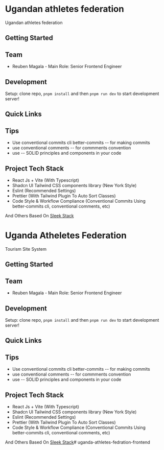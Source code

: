# Ugandan athletes federation

Ugandan athletes federation

## Getting Started



## Team

- Reuben Magala - Main Role: Senior Frontend Engineer

## Development

 Setup: clone repo, `pnpm install` and then `pnpm run dev` to start development server!

## Quick Links


## Tips

- Use conventional commits cli better-commits -- for making commits
- use conventional comments -- for commments convention
- use -- SOLID principles and components in your code

## Project Tech Stack

<!-- - Supabase Backend -->
- React Js + Vite (With Typescript)
- Shadcn UI Tailwind CSS components library (New York Style)
- Eslint (Recommended Settings)
- Prettier (With Tailwind Plugin To Auto Sort Classes)
- Code Style & Workflow Compliance (Conventional Commits Using better-commits cli, conventional comments, etc)
<!-- - Husky, Commit Lint, Lint Staged (Conventional Commits) -->

And Others Based On [Sleek Stack](/SleekStack.md)
# Uganda Atheletes Federation

Tourism Site System

## Getting Started


## Team

- Reuben Magala - Main Role: Senior Frontend Engineer

## Development

 Setup: clone repo, `pnpm install` and then `pnpm run dev` to start development server!

## Quick Links


## Tips

- Use conventional commits cli better-commits -- for making commits
- use conventional comments -- for commments convention
- use -- SOLID principles and components in your code

## Project Tech Stack

<!-- - Supabase Backend -->
- React Js + Vite (With Typescript)
- Shadcn UI Tailwind CSS components library (New York Style)
- Eslint (Recommended Settings)
- Prettier (With Tailwind Plugin To Auto Sort Classes)
- Code Style & Workflow Compliance (Conventional Commits Using better-commits cli, conventional comments, etc)
<!-- - Husky, Commit Lint, Lint Staged (Conventional Commits) -->

And Others Based On [Sleek Stack](/SleekStack.md)#   u g a n d a - a t h l e t e s - f e d r a t i o n - f r o n t e n d 
 
 